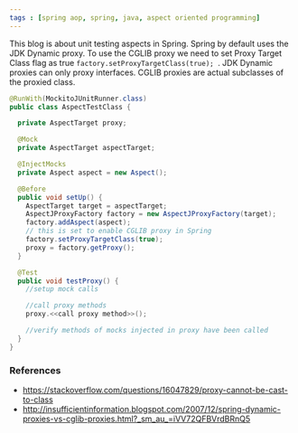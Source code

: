 ```yaml
---
tags : [spring aop, spring, java, aspect oriented programming]
---
```

 This blog is about unit testing aspects in Spring. Spring by default uses the JDK Dynamic proxy. To use the CGLIB proxy we need to set Proxy Target Class flag as true `factory.setProxyTargetClass(true); `. JDK Dynamic proxies can only proxy interfaces. CGLIB proxies are actual subclasses of the proxied class.

``` java
@RunWith(MockitoJUnitRunner.class)
public class AspectTestClass {

  private AspectTarget proxy;

  @Mock
  private AspectTarget aspectTarget;

  @InjectMocks
  private Aspect aspect = new Aspect();

  @Before
  public void setUp() {
    AspectTarget target = aspectTarget;
    AspectJProxyFactory factory = new AspectJProxyFactory(target);
    factory.addAspect(aspect);
    // this is set to enable CGLIB proxy in Spring
    factory.setProxyTargetClass(true);
    proxy = factory.getProxy();		
  }

  @Test
  public void testProxy() {
    //setup mock calls

    //call proxy methods		
    proxy.<<call proxy method>>();

    //verify methods of mocks injected in proxy have been called
  }
}
```
### References
- https://stackoverflow.com/questions/16047829/proxy-cannot-be-cast-to-class
- http://insufficientinformation.blogspot.com/2007/12/spring-dynamic-proxies-vs-cglib-proxies.html?_sm_au_=iVV72QFBVrdBRnQ5
